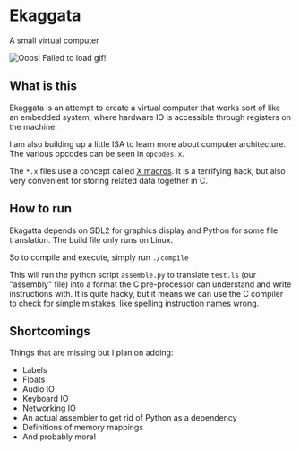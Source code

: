 # Ekaggata
A small virtual computer

![Oops! Failed to load gif!](http://blund.site/ekaggata.gif)
## What is this

Ekaggata is an attempt to create a virtual computer that works sort of like an embedded system, where hardware IO is accessible through registers on the machine. 

I am also building up a little ISA to learn more about computer architecture. The various opcodes can be seen in ```opcodes.x```.

The ```*.x``` files use a concept called [X macros](https://en.wikipedia.org/wiki/X_Macro). It is a terrifying hack, but also very convenient for storing related data together in C.

## How to run
Ekagatta depends on SDL2 for graphics display and Python for some file translation. The build file only runs on Linux.

So to compile and execute, simply run
```./compile``` 

This will run the python script ```assemble.py``` to translate ```test.ls``` (our "assembly" file) into a format the C pre-processor can understand and write instructions with. It is quite hacky, but it means we can use the C compiler to check for simple mistakes, like spelling instruction names wrong.

## Shortcomings
Things that are missing but I plan on adding:
  * Labels
  * Floats
  * Audio IO
  * Keyboard IO
  * Networking IO
  * An actual assembler to get rid of Python as a dependency
  * Definitions of memory mappings
  * And probably more!
